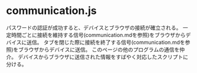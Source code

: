 # communication.js

パスワードの認証が成功すると、デバイスとブラウザの接続が確立される。
一定時間ごとに接続を維持する信号(communication.mdを参照)をブラウザからデバイスに送信。
タブを閉じた際に接続を終了する信号(communication.mdを参照)をブラウザからデバイスに送信。
このページの他のプログラムの通信を仲介。
デバイスからブラウザに送信された情報をすばやく対応したスクリプトに分ける。